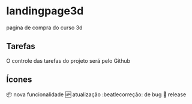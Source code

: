 # landingpage3d
pagina de compra do curso 3d

## Tarefas

O controle das tarefas do projeto será pelo Github

## Ícones

:package: nova funcionalidade
:up: atualização
:beatlecorreção: de bug
:checkered_flag: release